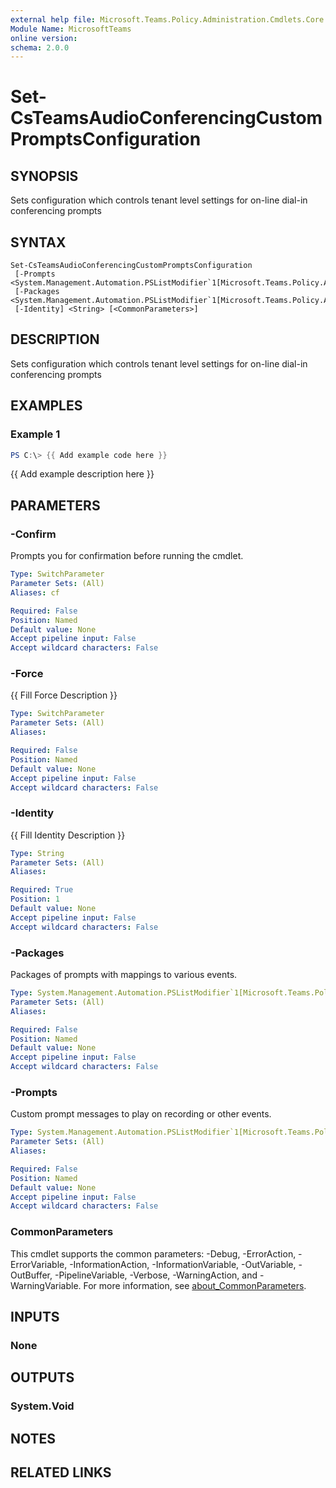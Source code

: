 ```yaml
---
external help file: Microsoft.Teams.Policy.Administration.Cmdlets.Core.dll-Help.xml
Module Name: MicrosoftTeams
online version:
schema: 2.0.0
---
```


# Set-CsTeamsAudioConferencingCustomPromptsConfiguration

## SYNOPSIS
Sets configuration which controls tenant level settings for on-line dial-in conferencing prompts

## SYNTAX

```
Set-CsTeamsAudioConferencingCustomPromptsConfiguration
 [-Prompts <System.Management.Automation.PSListModifier`1[Microsoft.Teams.Policy.Administration.Cmdlets.Core.CustomPrompt]>]
 [-Packages <System.Management.Automation.PSListModifier`1[Microsoft.Teams.Policy.Administration.Cmdlets.Core.CustomPromptPackage]>]
 [-Identity] <String> [<CommonParameters>]
```

## DESCRIPTION
Sets configuration which controls tenant level settings for on-line dial-in conferencing prompts

## EXAMPLES

### Example 1
```powershell
PS C:\> {{ Add example code here }}
```

{{ Add example description here }}

## PARAMETERS

### -Confirm
Prompts you for confirmation before running the cmdlet.

```yaml
Type: SwitchParameter
Parameter Sets: (All)
Aliases: cf

Required: False
Position: Named
Default value: None
Accept pipeline input: False
Accept wildcard characters: False
```

### -Force
{{ Fill Force Description }}

```yaml
Type: SwitchParameter
Parameter Sets: (All)
Aliases:

Required: False
Position: Named
Default value: None
Accept pipeline input: False
Accept wildcard characters: False
```

### -Identity
{{ Fill Identity Description }}

```yaml
Type: String
Parameter Sets: (All)
Aliases:

Required: True
Position: 1
Default value: None
Accept pipeline input: False
Accept wildcard characters: False
```

### -Packages
Packages of prompts with mappings to various events.

```yaml
Type: System.Management.Automation.PSListModifier`1[Microsoft.Teams.Policy.Administration.Cmdlets.Core.CustomPromptPackage]
Parameter Sets: (All)
Aliases:

Required: False
Position: Named
Default value: None
Accept pipeline input: False
Accept wildcard characters: False
```

### -Prompts
Custom prompt messages to play on recording or other events.

```yaml
Type: System.Management.Automation.PSListModifier`1[Microsoft.Teams.Policy.Administration.Cmdlets.Core.CustomPrompt]
Parameter Sets: (All)
Aliases:

Required: False
Position: Named
Default value: None
Accept pipeline input: False
Accept wildcard characters: False
```

### CommonParameters
This cmdlet supports the common parameters: -Debug, -ErrorAction, -ErrorVariable, -InformationAction, -InformationVariable, -OutVariable, -OutBuffer, -PipelineVariable, -Verbose, -WarningAction, and -WarningVariable. For more information, see [about_CommonParameters](http://go.microsoft.com/fwlink/?LinkID=113216).

## INPUTS

### None

## OUTPUTS

### System.Void

## NOTES

## RELATED LINKS
